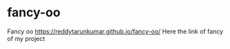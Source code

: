 # fancy-oo
Fancy oo
https://reddytarunkumar.github.io/fancy-oo/
Here the link of fancy of my project
